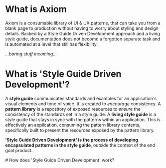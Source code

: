 # What is Axiom

Axiom is a consumable library of UI & UX patterns, that can take you from a blank page to production without having to worry about styling and design details. Backed by a Style Guide Driven Development approach and a living style guide, documentation does not become a forgotten separate task and is automated at a level that still has flexibility. 

*...boring stuff incoming...*


# What is 'Style Guide Driven Development'?

A **style guide** communicates standards and examples for an application's visual elements and tone of voice. It is created to *encourage* consistency. A **pattern library** is a repository of exposed resources to *ensure* the consistency of the standards set in a style guide. A **living style guide** is a style guide that stays in sync with the patterns within an application. This is effectively an application, consuming the pattern library contents, specifically built to present the resources exposed by the pattern library. 

**'Style Guide Driven Development' is the process of developing encapsulated patterns in the style guide**, outside the context of the end goal product. 


# How does 'Style Guide Driven Development' work?

